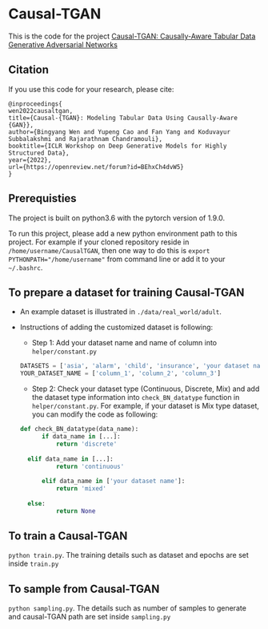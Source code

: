 # Causal-TGAN
This is the code for the project [Causal-TGAN: Causally-Aware Tabular Data Generative Adversarial Networks](https://openreview.net/forum?id=BEhxCh4dvW5)

## Citation
If you use this code for your research, please cite:
```
@inproceedings{
wen2022causaltgan,
title={Causal-{TGAN}: Modeling Tabular Data Using Causally-Aware {GAN}},
author={Bingyang Wen and Yupeng Cao and Fan Yang and Koduvayur Subbalakshmi and Rajarathnam Chandramouli},
booktitle={ICLR Workshop on Deep Generative Models for Highly Structured Data},
year={2022},
url={https://openreview.net/forum?id=BEhxCh4dvW5}
}
```

## Prerequisties
The project is built on python3.6 with the pytorch version of 1.9.0.

To run this project, please add a new python environment path to this project. For example if your cloned repository reside in `/home/username/CausalTGAN`, then one way to do this is `export PYTHONPATH="/home/username"` from command line or add it to your `~/.bashrc`. 

## To prepare a dataset for training Causal-TGAN
- An example dataset is illustrated in `./data/real_world/adult`. <br>

- Instructions of adding the customized dataset is following:
	- Step 1: Add your dataset name and name of column into `helper/constant.py`
	```python
	DATASETS = ['asia', 'alarm', 'child', 'insurance', 'your dataset name']
	YOUR_DATASET_NAME = ['column_1', 'column_2', 'column_3']

	```
	
	- Step 2: Check your dataset type (Continuous, Discrete, Mix) and add the dataset type information into `check_BN_datatype` function in `helper/constant.py`. For example, if your dataset is Mix type dataset, you can modify the code as following:
	```python
	def check_BN_datatype(data_name):
          if data_name in [...]:
              return 'discrete'
	      
   	  elif data_name in [...]:
              return 'continuous'
	      
    	  elif data_name in ['your dataset name']:
              return 'mixed'
	      
   	  else:
              return None
	```

## To train a Causal-TGAN
`python train.py`. The training details such as dataset and epochs are set inside `train.py`

## To sample from Causal-TGAN
`python sampling.py`. The details such as number of samples to generate and causal-TGAN path are set inside `sampling.py`

